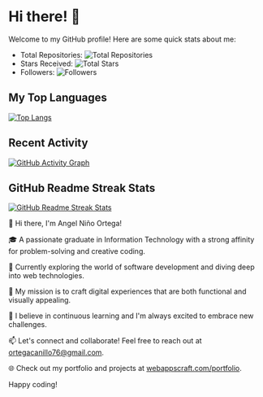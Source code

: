 # Hi there! 👋

Welcome to my GitHub profile! Here are some quick stats about me:

- Total Repositories: ![Total Repositories](https://img.shields.io/badge/dynamic/json?color=blue&label=Repositories&query=%24.public_repos&url=https%3A%2F%2Fapi.github.com%2Fusers%2Faynjel)
- Stars Received: ![Total Stars](https://img.shields.io/badge/dynamic/json?color=yellow&label=Stars&query=%24.starred&url=https%3A%2F%2Fapi.github.com%2Fusers%2Faynjel)
- Followers: ![Followers](https://img.shields.io/github/followers/aynjel?label=Followers&style=social)

## My Top Languages

[![Top Langs](https://github-readme-stats.vercel.app/api/top-langs/?username=aynjel&layout=compact)](https://github.com/aynjel)

## Recent Activity

[![GitHub Activity Graph](https://activity-graph.herokuapp.com/graph?username=aynjel&bg_color=ffffff&color=20232a&line=209ed4&point=24292e&hide_border=true)](https://github.com/aynjel)

## GitHub Readme Streak Stats

[![GitHub Readme Streak Stats](https://github-readme-streak-stats.herokuapp.com/?user=aynjel)](https://github.com/aynjel)


👋 Hi there, I'm Angel Niño Ortega!

🎓 A passionate graduate in Information Technology with a strong affinity for problem-solving and creative coding.

💼 Currently exploring the world of software development and diving deep into web technologies.

🚀 My mission is to craft digital experiences that are both functional and visually appealing.

🌱 I believe in continuous learning and I'm always excited to embrace new challenges.

📫 Let's connect and collaborate! Feel free to reach out at [ortegacanillo76@gmail.com](mailto:ortegacanillo76@gmail.com).

🌐 Check out my portfolio and projects at [webappscraft.com/portfolio](https://www.webappscraft.com/portfolio).

Happy coding!

<!---
aynjel/aynjel is a ✨ special ✨ repository because its `README.md` (this file) appears on your GitHub profile.
You can click the Preview link to take a look at your changes.
--->
